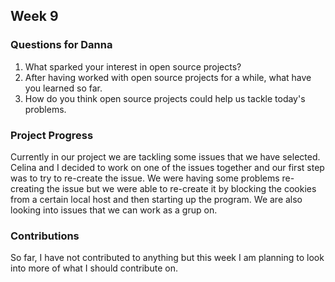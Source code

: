 
## Week 9

### Questions for Danna
1. What sparked your interest in open source projects?
2. After having worked with open source projects for a while, what have you learned so far.
3. How do you think open source projects could help us tackle today's problems. 

### Project Progress
Currently in our project we are tackling some issues that we have selected. Celina and I decided to work on one of the issues together and our first step was to try to re-create the issue. We were having some problems re-creating the issue but we were able to re-create it by blocking the cookies from a certain local host and then starting up the program. We are also looking into issues that we can work as a grup on. 


### Contributions
So far, I have not contributed to anything but this week I am planning to look into more of what I should contribute on. 
